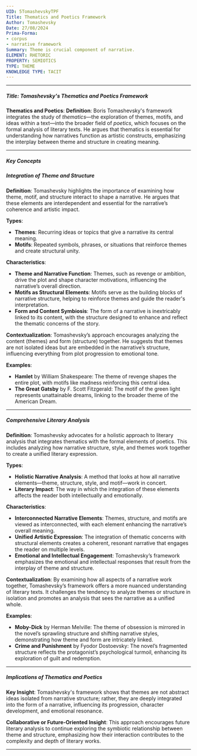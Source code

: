 ```yaml
---
UID: 5TomashevskyTPF
Title: Thematics and Poetics Framework
Author: Tomashevsky
Date: 27/08/2024
Prima-Forma:
- corpus
- narrative framework
Summary: Theme is crucial component of narrative.
ELEMENT: RHETORIC
PROPERTY: SEMIOTICS
TYPE: THEME
KNOWLEDGE TYPE: TACIT
---
```


---

##### Title: **Tomashevsky's Thematics and Poetics Framework**

**Thematics and Poetics**:
   **Definition**: Boris Tomashevsky's framework integrates the study of *thematics*—the exploration of themes, motifs, and ideas within a text—into the broader field of *poetics*, which focuses on the formal analysis of literary texts. He argues that thematics is essential for understanding how narratives function as artistic constructs, emphasizing the interplay between theme and structure in creating meaning.

---

##### Key Concepts

##### Integration of Theme and Structure

**Definition**:
   Tomashevsky highlights the importance of examining how theme, motif, and structure interact to shape a narrative. He argues that these elements are interdependent and essential for the narrative’s coherence and artistic impact.

**Types**:
   - **Themes**: Recurring ideas or topics that give a narrative its central meaning.
   - **Motifs**: Repeated symbols, phrases, or situations that reinforce themes and create structural unity.

**Characteristics**:
   - **Theme and Narrative Function**: Themes, such as revenge or ambition, drive the plot and shape character motivations, influencing the narrative’s overall direction.
   - **Motifs as Structural Elements**: Motifs serve as the building blocks of narrative structure, helping to reinforce themes and guide the reader's interpretation.
   - **Form and Content Symbiosis**: The form of a narrative is inextricably linked to its content, with the structure designed to enhance and reflect the thematic concerns of the story.

**Contextualization**:
   Tomashevsky’s approach encourages analyzing the content (themes) and form (structure) together. He suggests that themes are not isolated ideas but are embedded in the narrative’s structure, influencing everything from plot progression to emotional tone.

**Examples**:
   - **Hamlet** by William Shakespeare: The theme of revenge shapes the entire plot, with motifs like madness reinforcing this central idea.
   - **The Great Gatsby** by F. Scott Fitzgerald: The motif of the green light represents unattainable dreams, linking to the broader theme of the American Dream.

---

##### Comprehensive Literary Analysis

**Definition**:
   Tomashevsky advocates for a holistic approach to literary analysis that integrates thematics with the formal elements of poetics. This includes analyzing how narrative structure, style, and themes work together to create a unified literary expression.

**Types**:
   - **Holistic Narrative Analysis**: A method that looks at how all narrative elements—theme, structure, style, and motif—work in concert.
   - **Literary Impact**: The way in which the integration of these elements affects the reader both intellectually and emotionally.

**Characteristics**:
   - **Interconnected Narrative Elements**: Themes, structure, and motifs are viewed as interconnected, with each element enhancing the narrative’s overall meaning.
   - **Unified Artistic Expression**: The integration of thematic concerns with structural elements creates a coherent, resonant narrative that engages the reader on multiple levels.
   - **Emotional and Intellectual Engagement**: Tomashevsky’s framework emphasizes the emotional and intellectual responses that result from the interplay of theme and structure.

**Contextualization**:
   By examining how all aspects of a narrative work together, Tomashevsky’s framework offers a more nuanced understanding of literary texts. It challenges the tendency to analyze themes or structure in isolation and promotes an analysis that sees the narrative as a unified whole.

**Examples**:
   - **Moby-Dick** by Herman Melville: The theme of obsession is mirrored in the novel’s sprawling structure and shifting narrative styles, demonstrating how theme and form are intricately linked.
   - **Crime and Punishment** by Fyodor Dostoevsky: The novel’s fragmented structure reflects the protagonist’s psychological turmoil, enhancing its exploration of guilt and redemption.

---

##### Implications of Thematics and Poetics

**Key Insight**:
   Tomashevsky's framework shows that themes are not abstract ideas isolated from narrative structure; rather, they are deeply integrated into the form of a narrative, influencing its progression, character development, and emotional resonance.

**Collaborative or Future-Oriented Insight**:
   This approach encourages future literary analysis to continue exploring the symbiotic relationship between theme and structure, emphasizing how their interaction contributes to the complexity and depth of literary works.

---
